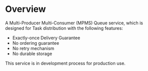 # Overview

A Multi-Producer Multi-Consumer (MPMS) Queue service, which is designed for Task distribution with the following
features:

- Exactly-once Delivery Guarantee
- No ordering guarantee
- No retry mechanism
- No durable storage

This service is in development process for production use.
